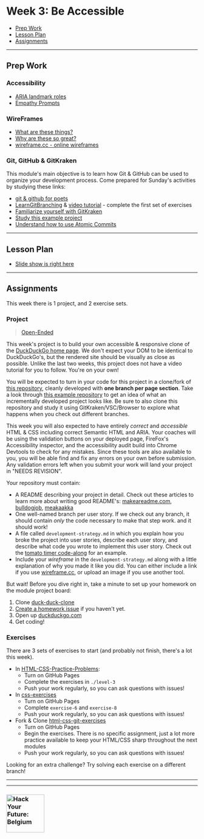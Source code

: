 # Week 3: Be Accessible

* [Prep Work](#prep-work)
* [Lesson Plan](#lesson-plan)
* [Assignments](#assignments)

---

## Prep Work

### Accessibility

* [ARIA landmark roles](https://www.youtube.com/watch?v=o4xHfi4t9S0&list=PLWjCJDeWfDdcEtSnqq_iGLKGA_H_3o3y7)
* [Empathy Prompts](https://empathyprompts.net/)

### WireFrames

* [What are these things?](https://www.youtube.com/results?search_query=what+are+wireframes)
* [Why are these so great?](https://medium.com/@ray_vevaina/wireframing-a-front-end-developers-best-friend-c541df51ea65)
* [wireframe.cc - online wireframes](https://wireframe.cc/)

### Git, GitHub & GitKraken

This module's main objective is to learn how Git & GitHub can be used to organize your development process.  Come prepared for Sunday's activities by studying these links:

* [git & github for poets](https://www.youtube.com/watch?v=BCQHnlnPusY&list=PLRqwX-V7Uu6ZF9C0YMKuns9sLDzK6zoiV)
* [LearnGitBranching](https://learngitbranching.js.org/) & [video tutorial](https://www.youtube.com/watch?v=dG0ke9vILQM) - complete the first set of exercises
* [Familiarize yourself with GitKraken](https://support.gitkraken.com/start-here/interface/)
* [Study this example project](https://github.com/hackyourfuturebelgium/built-with-branches)
* [Understand how to use Atomic Commits](https://curiousprogrammer.io/blog/how-to-craft-your-changes-into-small-atomic-commits-using-git)

---

## Lesson Plan

* [Slide show is right here](https://hackyourfuture.be/incremental-development/week-3)

---

## Assignments

This week there is 1 project, and 2 exercise sets.

### Project

> [Open-Ended](http://hackyourfuture.be/homework-submission/#projects)

This week's project is to build your own accessible & responsive clone of the [DuckDuckGo home page](https://duckduckgo.com).  We don't expect your DOM to be identical to DuckDuckGo's, but the rendered site should be visually as close as possible. Unlike the last two weeks, this project does not have a video tutorial for you to follow.  You're on your own!

You will be expected to turn in your code for this project in a clone/fork of [this repository](https://github.com/HackYourFutureBelgium/duck-duck-clone/), cleanly developed with __one branch per page section__.  Take a look through [this example repository](https://github.com/HackYourFutureBelgium/built-with-branches) to get an idea of what an incrementally developed project looks like.  Be sure to also clone this repository and study it using GitKraken/VSC/Browser to explore what happens when you check out different branches.

This week you will also expected to have entirely _correct_ and _accessible_ HTML & CSS including correct Semantic HTML and ARIA. Your coaches will be using the validation buttons on your deployed page, FireFox's Accessibility inspector, and the accessibility audit build into Chrome Devtools to check for any mistakes.  Since these tools are also available to you, you will be able find and fix any errors on your own before submission. Any validation errors left when you submit your work will land your project in "NEEDS REVISION".

Your repository must contain:

* A README describing your project in detail.  Check out these articles to learn more about writing good README's: [makeareadme.com](https://www.makeareadme.com/), [bulldogjob](https://bulldogjob.com/news/449-how-to-write-a-good-readme-for-your-github-project), [meakaakka](https://medium.com/@meakaakka/a-beginners-guide-to-writing-a-kickass-readme-7ac01da88ab3)
* One well-named branch per user story. If we check out any branch, it should contain _only_ the code necessary to make that step work. and it should work!
* A file called `development-strategy.md` in which you explain how you broke the project into user stories, describe each user story, and describe what code you wrote to implement this user story.  Check out the [tomato timer code-along](https://github.com/HackYourFutureBelgium/tomato-timer-code-along/blob/master/development-strategy.md) for an example.
* Include your _wireframe_ in the `development-strategy.md` along with a little explanation of why you made it like you did.  You can either include a link if you use [wireframe.cc](https://wireframe.cc), or upload an image if you use another tool.

But wait! Before you dive right in, take a minute to set up your homework on the module project board:

1. Clone [duck-duck-clone](https://github.com/HackYourFutureBelgium/duck-duck-clone/)
1. [Create a homework issue](https://github.com/HackYourFutureBelgium/homework-submission#homework-issues) if you haven't yet.
1. Open up [duckduckgo.com](https://duckduckgo.com)
1. Get coding!

### Exercises

There are 3 sets of exercises to start (and probably not finish, there's a lot this week).

* In [HTML-CSS-Practice-Problems](https://github.com/DevMountain/HTML-CSS-Practice-Problems):
  * Turn on GitHub Pages
  * Complete the exercises in `./level-3`
  * Push your work regularly, so you can ask questions with issues!
* In [css-exercises](https://github.com/dangodev/css-exercises)
  * Turn on GitHub Pages
  * Complete `exercise-6` and `exercise-8`
  * Push your work regularly, so you can ask questions with issues!
* Fork & Clone [html-css-git-exercises](https://github.com/CodeYourFuture/html-css-git-exercises)
  * Turn on GitHub Pages
  * Begin the exercises.  There is no specific assignment, just a lot more practice available to keep your HTML/CSS sharp throughout the next modules
  * Push your work regularly, so you can ask questions with issues!

Looking for an extra challenge? Try solving each exercise on a different branch!

---
---

### <a href="https://hackyourfuture.be" target="_blank"><img src="https://user-images.githubusercontent.com/18554853/63941625-4c7c3d00-ca6c-11e9-9a76-8d5e3632fe70.jpg" width="100" height="100" alt="Hack Your Future: Belgium"></a>
